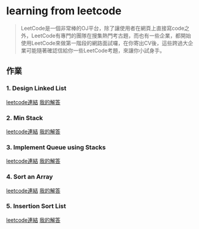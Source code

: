 # learning from leetcode 
> LeetCode是一個非常棒的OJ平台，除了讓使用者在網頁上直接寫code之外，LeetCode有專門的團隊在搜集熱門考古題，而也有一些企業，都開始使用LeetCode來做第一階段的網路面試囉，在你寄出CV後，這些跨過大企業可能隨著確認信給你一些LeetCode考題，來讓你小試身手。

## 作業
### 1. Design Linked List 
 [leetcode連結](https://leetcode.com/problems/design-linked-list/)
 [我的解答]()

### 2. Min Stack 
 [leetcode連結](https://leetcode.com/problems/min-stack/)
 [我的解答](https://github.com/Benny805038/benny/blob/master/leetcode/min%20stack.py)

### 3. Implement Queue using Stacks  
 [leetcode連結](https://leetcode.com/problems/implement-queue-using-stacks/)
 [我的解答]()

### 4. Sort an Array  
 [leetcode連結](https://leetcode.com/problems/sort-an-array/submissions/)
 [我的解答](https://github.com/Benny805038/benny/blob/master/leetcode/sort%20an%20array.py)

### 5. Insertion Sort List 
 [leetcode連結](https://leetcode.com/problems/insertion-sort-list/)
 [我的解答]()


